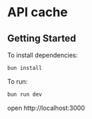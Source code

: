 # API cache

## Getting Started

To install dependencies:
```sh
bun install
```

To run:
```sh
bun run dev
```

open http://localhost:3000
